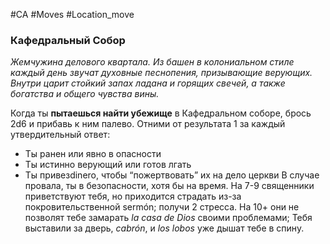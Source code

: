 #CA #Moves #Location_move

### Кафедральный Собор
*Жемчужина делового квартала. Из башен в колониальном стиле каждый день звучат духовные песнопения, призывающие верующих. Внутри царит стойкий запах ладана и горящих свечей, а также богатства и общего чувства вины.*

Когда ты **пытаешься найти убежище** в Кафедральном соборе, брось 2d6 и прибавь к ним палево. Отними от результата 1 за каждый утвердительный ответ: 
-  Ты ранен или явно в опасности 
-  Ты истинно верующий или готов лгать 
-  Ты привезdinero, чтобы “пожертвовать” их на дело церкви 
В случае провала, ты в безопасности, хотя бы на время.
На 7-9 священники приветствуют тебя, но приходится страдать из-за покровительственной sermón; получи 2 стресса. На 10+ они не позволят тебе замарать *la casa de Dios* своими проблемами; Тебя выставили за дверь, *cabrón*, и *los lobos* уже дышат тебе в спину.